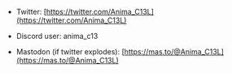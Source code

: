 
* Twitter:  [https://twitter.com/Anima_C13L](https://twitter.com/Anima_C13L)

* Discord user: anima_c13

* Mastodon (if twitter explodes): [https://mas.to/@Anima_C13L](https://mas.to/@Anima_C13L)

